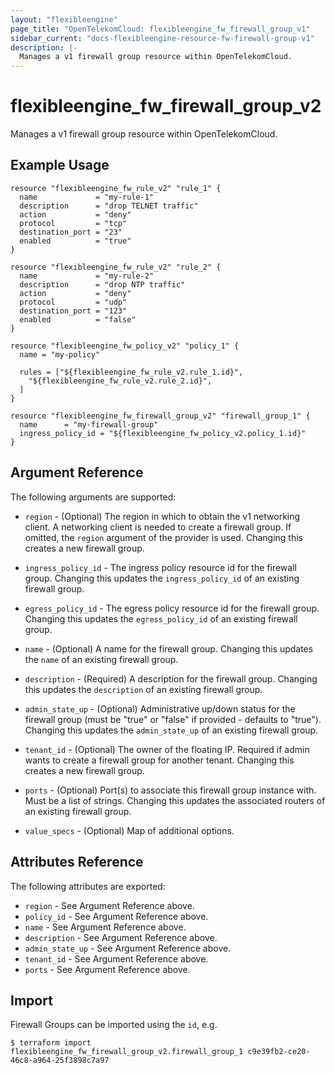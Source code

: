 ```yaml
---
layout: "flexibleengine"
page_title: "OpenTelekomCloud: flexibleengine_fw_firewall_group_v1"
sidebar_current: "docs-flexibleengine-resource-fw-firewall-group-v1"
description: |-
  Manages a v1 firewall group resource within OpenTelekomCloud.
---
```


# flexibleengine\_fw\_firewall_group_v2

Manages a v1 firewall group resource within OpenTelekomCloud.

## Example Usage

```hcl
resource "flexibleengine_fw_rule_v2" "rule_1" {
  name             = "my-rule-1"
  description      = "drop TELNET traffic"
  action           = "deny"
  protocol         = "tcp"
  destination_port = "23"
  enabled          = "true"
}

resource "flexibleengine_fw_rule_v2" "rule_2" {
  name             = "my-rule-2"
  description      = "drop NTP traffic"
  action           = "deny"
  protocol         = "udp"
  destination_port = "123"
  enabled          = "false"
}

resource "flexibleengine_fw_policy_v2" "policy_1" {
  name = "my-policy"

  rules = ["${flexibleengine_fw_rule_v2.rule_1.id}",
    "${flexibleengine_fw_rule_v2.rule_2.id}",
  ]
}

resource "flexibleengine_fw_firewall_group_v2" "firewall_group_1" {
  name      = "my-firewall-group"
  ingress_policy_id = "${flexibleengine_fw_policy_v2.policy_1.id}"
}
```

## Argument Reference

The following arguments are supported:

* `region` - (Optional) The region in which to obtain the v1 networking client.
    A networking client is needed to create a firewall group. If omitted, the
    `region` argument of the provider is used. Changing this creates a new
    firewall group.

* `ingress_policy_id` - The ingress policy resource id for the firewall group. Changing
    this updates the `ingress_policy_id` of an existing firewall group.

* `egress_policy_id` - The egress policy resource id for the firewall group. Changing
    this updates the `egress_policy_id` of an existing firewall group.

* `name` - (Optional) A name for the firewall group. Changing this
    updates the `name` of an existing firewall group.

* `description` - (Required) A description for the firewall group. Changing this
    updates the `description` of an existing firewall group.

* `admin_state_up` - (Optional) Administrative up/down status for the firewall group
    (must be "true" or "false" if provided - defaults to "true").
    Changing this updates the `admin_state_up` of an existing firewall group.

* `tenant_id` - (Optional) The owner of the floating IP. Required if admin wants
    to create a firewall group for another tenant. Changing this creates a new
    firewall group.

* `ports` - (Optional) Port(s) to associate this firewall group instance
    with. Must be a list of strings. Changing this updates the associated routers
    of an existing firewall group.

* `value_specs` - (Optional) Map of additional options.

## Attributes Reference

The following attributes are exported:

* `region` - See Argument Reference above.
* `policy_id` - See Argument Reference above.
* `name` - See Argument Reference above.
* `description` - See Argument Reference above.
* `admin_state_up` - See Argument Reference above.
* `tenant_id` - See Argument Reference above.
* `ports` - See Argument Reference above.

## Import

Firewall Groups can be imported using the `id`, e.g.

```
$ terraform import flexibleengine_fw_firewall_group_v2.firewall_group_1 c9e39fb2-ce20-46c8-a964-25f3898c7a97
```
